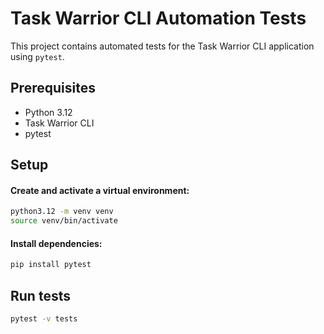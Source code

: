 # Task Warrior CLI Automation Tests

This project contains automated tests for the Task Warrior CLI application using `pytest`.

## Prerequisites

- Python 3.12
- Task Warrior CLI
- pytest

## Setup

#### Create and activate a virtual environment:  

```bash
python3.12 -m venv venv
source venv/bin/activate
```

#### Install dependencies:  
```bash
pip install pytest
```

## Run tests

```bash
pytest -v tests
```